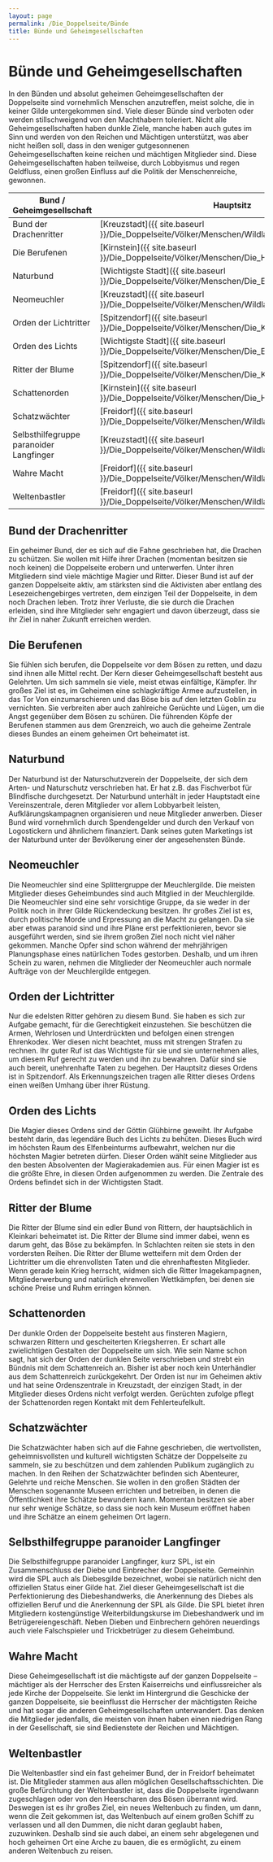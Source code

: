 ```yaml
---
layout: page
permalink: /Die_Doppelseite/Bünde
title: Bünde und Geheimgesellschaften
---
```


# Bünde und Geheimgesellschaften

In den Bünden und absolut geheimen Geheimgesellschaften der Doppelseite sind vornehmlich Menschen anzutreffen, meist solche, die in keiner Gilde untergekommen sind. Viele dieser Bünde sind verboten oder werden stillschweigend von den Machthabern toleriert. Nicht alle Geheimgesellschaften haben dunkle Ziele, manche haben auch gutes im Sinn und werden von den Reichen und Mächtigen unterstützt, was aber nicht heißen soll, dass in den weniger gutgesonnenen Geheimgesellschaften keine reichen und mächtigen Mitglieder sind. Diese Geheimgesellschaften haben teilweise, durch Lobbyismus und regen Geldfluss, einen großen Einfluss auf die Politik der Menschenreiche, gewonnen.

<table>
<thead>
<tr><th>Bund / Geheimgesellschaft</th><th>Hauptsitz</th><th>Status</th></tr>
</thead>
<tbody>
<tr><td>Bund der Drachenritter</td><td>[Kreuzstadt]({{ site.baseurl }}/Die_Doppelseite/Völker/Menschen/Wildlande/Kreuzstadt)</td><td>Geheim</td></tr>
<tr><td>Die Berufenen</td><td>[Kirnstein]({{ site.baseurl }}/Die_Doppelseite/Völker/Menschen/Die_Hüter/Kirnstein)</td><td>Geheim</td></tr>
<tr><td>Naturbund</td><td>[Wichtigste Stadt]({{ site.baseurl }}/Die_Doppelseite/Völker/Menschen/Die_Edlen/Wichtigste_Stadt)</td><td>Offiziell</td></tr>
<tr><td>Neomeuchler</td><td>[Kreuzstadt]({{ site.baseurl }}/Die_Doppelseite/Völker/Menschen/Wildlande/Kreuzstadt)</td><td>Geheim</td></tr>
<tr><td>Orden der Lichtritter</td><td>[Spitzendorf]({{ site.baseurl }}/Die_Doppelseite/Völker/Menschen/Die_Kleinkarierten/Spitzendorf)</td><td>Offiziell</td></tr>
<tr><td>Orden des Lichts</td><td>[Wichtigste Stadt]({{ site.baseurl }}/Die_Doppelseite/Völker/Menschen/Die_Edlen/Wichtigste_Stadt)</td><td>Offiziell</td></tr>
<tr><td>Ritter der Blume</td><td>[Spitzendorf]({{ site.baseurl }}/Die_Doppelseite/Völker/Menschen/Die_Kleinkarierten/Spitzendorf)</td><td>Offiziell</td></tr>
<tr><td>Schattenorden</td><td>[Kirnstein]({{ site.baseurl }}/Die_Doppelseite/Völker/Menschen/Die_Hüter/Kirnstein)</td><td>Verboten</td></tr>
<tr><td>Schatzwächter</td><td>[Freidorf]({{ site.baseurl }}/Die_Doppelseite/Völker/Menschen/Wildlande/Freidorf)</td><td>Geheim</td></tr>
<tr><td>Selbsthilfegruppe paranoider Langfinger</td><td>[Kreuzstadt]({{ site.baseurl }}/Die_Doppelseite/Völker/Menschen/Wildlande/Kreuzstadt)</td><td>Geheim</td></tr>
<tr><td>Wahre Macht</td><td>[Freidorf]({{ site.baseurl }}/Die_Doppelseite/Völker/Menschen/Wildlande/Freidorf)</td><td>Verboten</td></tr>
<tr><td>Weltenbastler</td><td>[Freidorf]({{ site.baseurl }}/Die_Doppelseite/Völker/Menschen/Wildlande/Freidorf)</td><td>Geheim</td></tr>
</tbody>
</table>

## Bund der Drachenritter

Ein geheimer Bund, der es sich auf die Fahne geschrieben hat, die Drachen zu schützen. Sie wollen mit Hilfe ihrer Drachen (momentan besitzen sie noch keinen) die Doppelseite erobern und unterwerfen. Unter ihren Mitgliedern sind viele mächtige Magier und Ritter. Dieser Bund ist auf der ganzen Doppelseite aktiv, am stärksten sind die Aktivisten aber entlang des Lesezeichengebirges vertreten, dem einzigen Teil der Doppelseite, in dem noch Drachen leben. Trotz ihrer Verluste, die sie durch die Drachen erleiden, sind ihre Mitglieder sehr engagiert und davon überzeugt, dass sie ihr Ziel in naher Zukunft erreichen werden.

## Die Berufenen

Sie fühlen sich berufen, die Doppelseite vor dem Bösen zu retten, und dazu sind ihnen alle Mittel recht. Der Kern dieser Geheimgesellschaft besteht aus Gelehrten. Um sich sammeln sie viele, meist etwas einfältige, Kämpfer. Ihr großes Ziel ist es, im Geheimen eine schlagkräftige Armee aufzustellen, in das Tor Von einzumarschieren und das Böse bis auf den letzten Goblin zu vernichten. Sie verbreiten aber auch zahlreiche Gerüchte und Lügen, um die Angst gegenüber dem Bösen zu schüren. Die führenden Köpfe der Berufenen stammen aus dem Grenzreich, wo auch die geheime Zentrale dieses Bundes an einem geheimen Ort beheimatet ist.

## Naturbund

Der Naturbund ist der Naturschutzverein der Doppelseite, der sich dem Arten- und Naturschutz verschrieben hat. Er hat z.B. das Fischverbot für Blindfische durchgesetzt. Der Naturbund unterhält in jeder Hauptstadt eine Vereinszentrale, deren Mitglieder vor allem Lobbyarbeit leisten, Aufklärungskampagnen organisieren und neue Mitglieder anwerben. Dieser Bund wird vornehmlich durch Spendengelder und durch den Verkauf von Logostickern und ähnlichem finanziert. Dank seines guten Marketings ist der Naturbund unter der Bevölkerung einer der angesehensten Bünde.

## Neomeuchler

Die Neomeuchler sind eine Splittergruppe der Meuchlergilde. Die meisten Mitglieder dieses Geheimbundes sind auch Mitglied in der Meuchlergilde. Die Neomeuchler sind eine sehr vorsichtige Gruppe, da sie weder in der Politik noch in ihrer Gilde Rückendeckung besitzen. Ihr großes Ziel ist es, durch politische Morde und Erpressung an die Macht zu gelangen. Da sie aber etwas paranoid sind und ihre Pläne erst perfektionieren, bevor sie ausgeführt werden, sind sie ihrem großen Ziel noch nicht viel näher gekommen. Manche Opfer sind schon während der mehrjährigen Planungsphase eines natürlichen Todes gestorben. Deshalb, und um ihren Schein zu waren, nehmen die Mitglieder der Neomeuchler auch normale Aufträge von der Meuchlergilde entgegen.

## Orden der Lichtritter

Nur die edelsten Ritter gehören zu diesem Bund. Sie haben es sich zur Aufgabe gemacht, für die Gerechtigkeit einzustehen. Sie beschützen die Armen, Wehrlosen und Unterdrückten und befolgen einen strengen Ehrenkodex. Wer diesen nicht beachtet, muss mit strengen Strafen zu rechnen. Ihr guter Ruf ist das Wichtigste für sie und sie unternehmen alles, um diesem Ruf gerecht zu werden und ihn zu bewahren. Dafür sind sie auch bereit, unehrenhafte Taten zu begehen. Der Hauptsitz dieses Ordens ist in Spitzendorf. Als Erkennungszeichen tragen alle Ritter dieses Ordens einen weißen Umhang über ihrer Rüstung.

## Orden des Lichts

Die Magier dieses Ordens sind der Göttin Glühbirne geweiht. Ihr Aufgabe besteht darin, das legendäre Buch des Lichts zu behüten. Dieses Buch wird im höchsten Raum des Elfenbeinturms aufbewahrt, welchen nur die höchsten Magier betreten dürfen. Dieser Orden wählt seine Mitglieder aus den besten Absolventen der Magierakademien aus. Für einen Magier ist es die größte Ehre, in diesen Orden aufgenommen zu werden. Die Zentrale des Ordens befindet sich in der Wichtigsten Stadt.

## Ritter der Blume

Die Ritter der Blume sind ein edler Bund von Rittern, der hauptsächlich in Kleinkari beheimatet ist. Die Ritter der Blume sind immer dabei, wenn es darum geht, das Böse zu bekämpfen. In Schlachten reiten sie stets in den vordersten Reihen. Die Ritter der Blume wetteifern mit dem Orden der Lichtritter um die ehrenvollsten Taten und die ehrenhaftesten Mitglieder. Wenn gerade kein Krieg herrscht, widmen sich die Ritter Imagekampagnen, Mitgliederwerbung und natürlich ehrenvollen Wettkämpfen, bei denen sie schöne Preise und Ruhm erringen können.

## Schattenorden

Der dunkle Orden der Doppelseite besteht aus finsteren Magiern, schwarzen Rittern und gescheiterten Kriegsherren. Er schart alle zwielichtigen Gestalten der Doppelseite um sich. Wie sein Name schon sagt, hat sich der Orden der dunklen Seite verschrieben und strebt ein Bündnis mit dem Schattenreich an. Bisher ist aber noch kein Unterhändler aus dem Schattenreich zurückgekehrt. Der Orden ist nur im Geheimen aktiv und hat seine Ordenszentrale in Kreuzstadt, der einzigen Stadt, in der Mitglieder dieses Ordens nicht verfolgt werden. Gerüchten zufolge pflegt der Schattenorden regen Kontakt mit dem Fehlerteufelkult.

## Schatzwächter

Die Schatzwächter haben sich auf die Fahne geschrieben, die wertvollsten, geheimnisvollsten und kulturell wichtigsten Schätze der Doppelseite zu sammeln, sie zu beschützen und dem zahlenden Publikum zugänglich zu machen. In den Reihen der Schatzwächter befinden sich Abenteurer, Gelehrte und reiche Menschen. Sie wollen in den großen Städten der Menschen sogenannte Museen errichten und betreiben, in denen die Öffentlichkeit ihre Schätze bewundern kann. Momentan besitzen sie aber nur sehr wenige Schätze, so dass sie noch kein Museum eröffnet haben und ihre Schätze an einem geheimen Ort lagern.

## Selbsthilfegruppe paranoider Langfinger

Die Selbsthilfegruppe paranoider Langfinger, kurz SPL, ist ein Zusammenschluss der Diebe und Einbrecher der Doppelseite. Gemeinhin wird die SPL auch als Diebesgilde bezeichnet, wobei sie natürlich nicht den offiziellen Status einer Gilde hat. Ziel dieser Geheimgesellschaft ist die Perfektionierung des Diebeshandwerks, die Anerkennung des Diebes als offiziellen Beruf und die Anerkennung der SPL als Gilde. Die SPL bietet ihren Mitgliedern kostengünstige Weiterbildungskurse im Diebeshandwerk und im Betrügereiengeschäft. Neben Dieben und Einbrechern gehören neuerdings auch viele Falschspieler und Trickbetrüger zu diesem Geheimbund.

## Wahre Macht

Diese Geheimgesellschaft ist die mächtigste auf der ganzen Doppelseite &ndash; mächtiger als der Herrscher des Ersten Kaiserreichs und einflussreicher als jede Kirche der Doppelseite. Sie lenkt im Hintergrund die Geschicke der ganzen Doppelseite, sie beeinflusst die Herrscher der mächtigsten Reiche und hat sogar die anderen Geheimgesellschaften unterwandert. Das denken die Mitglieder jedenfalls, die meisten von ihnen haben einen niedrigen Rang in der Gesellschaft, sie sind Bedienstete der Reichen und Mächtigen.

## Weltenbastler

Die Weltenbastler sind ein fast geheimer Bund, der in Freidorf beheimatet ist. Die Mitglieder stammen aus allen möglichen Gesellschaftsschichten. Die große Befürchtung der Weltenbastler ist, dass die Doppelseite irgendwann zugeschlagen oder von den Heerscharen des Bösen überrannt wird. Deswegen ist es ihr großes Ziel, ein neues Weltenbuch zu finden, um dann, wenn die Zeit gekommen ist, das Weltenbuch auf einem großen Schiff zu verlassen und all den Dummen, die nicht daran geglaubt haben, zuzuwinken. Deshalb sind sie auch dabei, an einem sehr abgelegenen und hoch geheimen Ort eine Arche zu bauen, die es ermöglicht, zu einem anderen Weltenbuch zu reisen.
